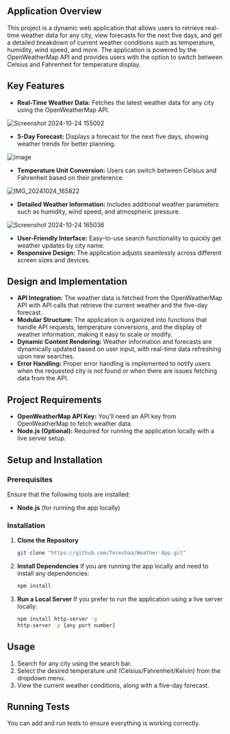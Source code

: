 
## Application Overview

This project is a dynamic web application that allows users to retrieve real-time weather data for any city, view forecasts for the next five days, and get a detailed breakdown of current weather conditions such as temperature, humidity, wind speed, and more. The application is powered by the OpenWeatherMap API and provides users with the option to switch between Celsius and Fahrenheit for temperature display.

## Key Features

- **Real-Time Weather Data:** Fetches the latest weather data for any city using the OpenWeatherMap API.

![Screenshot 2024-10-24 155002](https://github.com/user-attachments/assets/38b501fc-0263-40da-8689-7612059d8f51)
- **5-Day Forecast:** Displays a forecast for the next five days, showing weather trends for better planning.
  
![image](https://github.com/user-attachments/assets/f62b3a60-0842-4544-b41e-51980e5ec380)

- **Temperature Unit Conversion:** Users can switch between Celsius and Fahrenheit based on their preference.
  
![IMG_20241024_165822](https://github.com/user-attachments/assets/6b24abec-e384-477b-9e1d-2fa3f03443b6)

- **Detailed Weather Information:** Includes additional weather parameters such as humidity, wind speed, and atmospheric pressure.
  
![Screenshot 2024-10-24 165036](https://github.com/user-attachments/assets/562d86c3-eda2-4fed-a252-1b5059dd3d6e)


- **User-Friendly Interface:** Easy-to-use search functionality to quickly get weather updates by city name.
- **Responsive Design:** The application adjusts seamlessly across different screen sizes and devices.

## Design and Implementation

- **API Integration:** The weather data is fetched from the OpenWeatherMap API with API calls that retrieve the current weather and the five-day forecast. 
- **Modular Structure:** The application is organized into functions that handle API requests, temperature conversions, and the display of weather information, making it easy to scale or modify.
- **Dynamic Content Rendering:** Weather information and forecasts are dynamically updated based on user input, with real-time data refreshing upon new searches.
- **Error Handling:** Proper error handling is implemented to notify users when the requested city is not found or when there are issues fetching data from the API.

## Project Requirements

- **OpenWeatherMap API Key:** You'll need an API key from OpenWeatherMap to fetch weather data.
- **Node.js (Optional):** Required for running the application locally with a live server setup.

## Setup and Installation

### Prerequisites

Ensure that the following tools are installed:

- **Node.js** (for running the app locally)

### Installation

1. **Clone the Repository**
   ```bash
   git clone "https://github.com/Tereshaa/Weather-App.git"
   ```
2. **Install Dependencies**
   If you are running the app locally and need to install any dependencies:
   ```bash
   npm install
   ```

3. **Run a Local Server**
   If you prefer to run the application using a live server locally:
   ```bash
   npm install http-server -g
   http-server -p {any port number}
   ```

## Usage

1. Search for any city using the search bar.
2. Select the desired temperature unit (Celsius/Fahrenheit/Kelvin) from the dropdown menu.
3. View the current weather conditions, along with a five-day forecast.

## Running Tests

You can add and run tests to ensure everything is working correctly.
